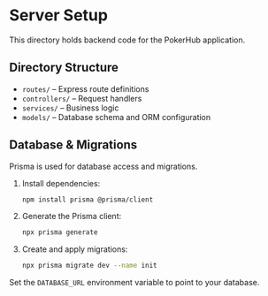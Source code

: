 # Server Setup

This directory holds backend code for the PokerHub application.

## Directory Structure

- `routes/` – Express route definitions
- `controllers/` – Request handlers
- `services/` – Business logic
- `models/` – Database schema and ORM configuration

## Database & Migrations

Prisma is used for database access and migrations.

1. Install dependencies:
   ```bash
   npm install prisma @prisma/client
   ```
2. Generate the Prisma client:
   ```bash
   npx prisma generate
   ```
3. Create and apply migrations:
   ```bash
   npx prisma migrate dev --name init
   ```

Set the `DATABASE_URL` environment variable to point to your database.
